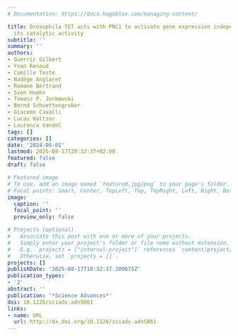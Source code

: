 ```yaml
---
# Documentation: https://docs.hugoblox.com/managing-content/

title: Drosophila TET acts with PRC1 to activate gene expression independently of
  its catalytic activity
subtitle: ''
summary: ''
authors:
- Guerric Gilbert
- Yoan Renaud
- Camille Teste
- Nadège Anglaret
- Romane Bertrand
- Sven Hoehn
- Tomasz P. Jurkowski
- Bernd Schuettengruber
- Giacomo Cavalli
- Lucas Waltzer
- Laurence Vandel
tags: []
categories: []
date: '2024-05-01'
lastmod: 2025-08-17T20:32:37+02:00
featured: false
draft: false

# Featured image
# To use, add an image named `featured.jpg/png` to your page's folder.
# Focal points: Smart, Center, TopLeft, Top, TopRight, Left, Right, BottomLeft, Bottom, BottomRight.
image:
  caption: ''
  focal_point: ''
  preview_only: false

# Projects (optional).
#   Associate this post with one or more of your projects.
#   Simply enter your project's folder or file name without extension.
#   E.g. `projects = ["internal-project"]` references `content/project/deep-learning/index.md`.
#   Otherwise, set `projects = []`.
projects: []
publishDate: '2025-08-17T18:32:37.200675Z'
publication_types:
- '2'
abstract: ''
publication: '*Science Advances*'
doi: 10.1126/sciadv.adn5861
links:
- name: URL
  url: http://dx.doi.org/10.1126/sciadv.adn5861
---
```

